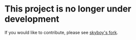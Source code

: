 This project is no longer under development
===========================================

If you would like to contribute, please see [skyboy's fork](https://github.com/skyboy/MineFactoryReloaded).